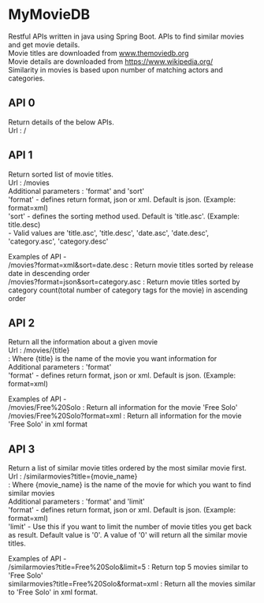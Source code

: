 # MyMovieDB #
Restful APIs written in java using Spring Boot.   APIs to find similar movies and get movie details.      
Movie titles are downloaded from www.themoviedb.org      
Movie details are downloaded from https://www.wikipedia.org/   
Similarity in movies is based upon number of matching actors and categories.      


## API 0 ##
Return details of the below APIs.     
Url : /

## API 1 ##
Return sorted list of movie titles.             
Url : /movies              
Additional parameters : 'format' and 'sort'                 
'format' - defines return format, json or xml. Default is json. (Example: format=xml)            
'sort' - defines the sorting method used. Default is 'title.asc'. (Example: title.desc)          
       - Valid values are 'title.asc', 'title.desc', 'date.asc', 'date.desc', 'category.asc', 'category.desc'         

Examples of API -            
/movies?format=xml&sort=date.desc  : Return movie titles sorted by release date in descending order             
/movies?format=json&sort=category.asc :  Return movie titles sorted by category count(total number of category tags for the movie) in ascending order                       
        

## API 2 ##            
Return all the information about a given movie            
Url : /movies/{title}                
    : Where {title} is the name of the movie you want information for                 
Additional parameters : 'format'                  
'format' - defines return format, json or xml. Default is json. (Example: format=xml)                  

Examples of API -                   
/movies/Free%20Solo  : Return all information for the movie 'Free Solo'                  
/movies/Free%20Solo?format=xml  : Return all information for the movie 'Free Solo' in xml format                  



## API 3 ##
Return a list of similar movie titles ordered by the most similar movie first.                  
Url : /similarmovies?title={movie_name}                  
    : Where {movie_name} is the name of the movie for which you want to find similar movies                  
Additional parameters : 'format' and 'limit'                  
'format' - defines return format, json or xml. Default is json. (Example: format=xml)                  
'limit' - Use this if you want to limit the number of movie titles you get back as result. Default value is '0'. A value of '0' will return all the similar movie titles.                  

Examples of API -                  
/similarmovies?title=Free%20Solo&limit=5  : Return top 5 movies similar to 'Free Solo'                  
similarmovies?title=Free%20Solo&format=xml  : Return all the movies similar to 'Free Solo' in xml format.                  
